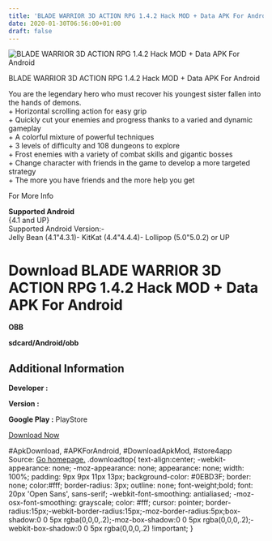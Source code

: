 ```yaml
---
title: 'BLADE WARRIOR 3D ACTION RPG 1.4.2 Hack MOD + Data APK For Android'
date: 2020-01-30T06:56:00+01:00
draft: false
---
```


![BLADE WARRIOR 3D ACTION RPG 1.4.2 Hack MOD + Data APK For Android](https://i1.wp.com/apkhome.net/wp-content/uploads/2017/05/BLADE-WARRIOR-3D-ACTION-RPG-1.4.2.png "BLADE WARRIOR 3D ACTION RPG 1.4.2 Hack MOD + Data APK For Android")

  

BLADE WARRIOR 3D ACTION RPG 1.4.2 Hack MOD + Data APK For Android

You are the legendary hero who must recover his youngest sister fallen into the hands of demons.  
\+ Horizontal scrolling action for easy grip  
\+ Quickly cut your enemies and progress thanks to a varied and dynamic gameplay  
\+ A colorful mixture of powerful techniques  
\+ 3 levels of difficulty and 108 dungeons to explore  
\+ Frost enemies with a variety of combat skills and gigantic bosses  
\+ Change character with friends in the game to develop a more targeted strategy  
\+ The more you have friends and the more help you get

For More Info

**Supported Android**  
{4.1 and UP}  
Supported Android Version:-  
Jelly Bean (4.1"4.3.1)- KitKat (4.4"4.4.4)- Lollipop (5.0"5.0.2) or UP

Download BLADE WARRIOR 3D ACTION RPG 1.4.2 Hack MOD + Data APK For Android
==========================================================================

**OBB**

**sdcard/Android/obb**

Additional Information
----------------------

**Developer :**

**Version :**

**Google Play :** PlayStore

  

[Download Now](https://store4app.co/post/blade-warrior-3d-action-rpg-1-4-2-hack-mod-data-apk-for-android_1573671217)

  
#ApkDownload, #APKForAndroid, #DownloadApkMod, #store4app  
Source: [Go homepage.](https://store4app.co/post/blade-warrior-3d-action-rpg-1-4-2-hack-mod-data-apk-for-android_1573671217) .downloadtop{ text-align:center; -webkit-appearance: none; -moz-appearance: none; appearance: none; width: 100%; padding: 9px 9px 11px 13px; background-color: #0EBD3F; border: none; color:#fff; border-radius: 3px; outline: none; font-weight;bold; font: 20px 'Open Sans', sans-serif; -webkit-font-smoothing: antialiased; -moz-osx-font-smoothing: grayscale; color: #fff; cursor: pointer; border-radius:15px;-webkit-border-radius:15px;-moz-border-radius:5px;box-shadow:0 0 5px rgba(0,0,0,.2);-moz-box-shadow:0 0 5px rgba(0,0,0,.2);-webkit-box-shadow:0 0 5px rgba(0,0,0,.2) !important; }